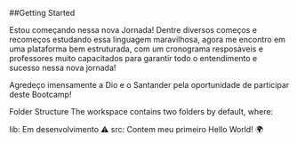 ##Getting Started

Estou começando nessa nova Jornada! Dentre diversos começos e recomeços estudando essa linguagem maravilhosa, agora me encontro em uma plataforma bem estruturada, com um cronograma resposáveis e professores muito capacitados para garantir todo o entendimento e sucesso nessa nova jornada!

Agredeço imensamente a Dio e o Santander pela oportunidade de participar deste Bootcamp!

Folder Structure
The workspace contains two folders by default, where:

lib: Em desenvolvimento ⚠
src: Contem meu primeiro Hello World! 🌍